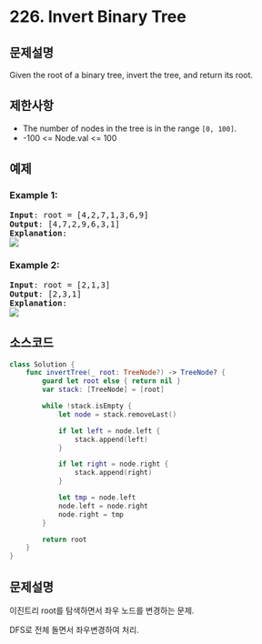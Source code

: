 # 226. Invert Binary Tree

## 문제설명
Given the root of a binary tree, invert the tree, and return its root.

## 제한사항
- The number of nodes in the tree is in the range ```[0, 100]```.
- -100 <= Node.val <= 100

## 예제
### Example 1:
<pre>
<b>Input</b>: root = [4,2,7,1,3,6,9]
<b>Output</b>: [4,7,2,9,6,3,1]
<b>Explanation</b>:
<image src="https://assets.leetcode.com/uploads/2021/03/14/invert1-tree.jpg"/>
</pre>

### Example 2:
<pre>
<b>Input</b>: root = [2,1,3]
<b>Output</b>: [2,3,1]
<b>Explanation</b>: 
<image src="https://assets.leetcode.com/uploads/2021/03/14/invert2-tree.jpg"/>
</pre>


## 소스코드
```Swift
class Solution {
    func invertTree(_ root: TreeNode?) -> TreeNode? {
        guard let root else { return nil }
        var stack: [TreeNode] = [root]

        while !stack.isEmpty {
            let node = stack.removeLast()

            if let left = node.left {
                stack.append(left)
            }

            if let right = node.right {
                stack.append(right)
            }

            let tmp = node.left
            node.left = node.right
            node.right = tmp
        }

        return root
    }
}
```

## 문제설명
이진트리 root를 탐색하면서 좌우 노드를 변경하는 문제.

DFS로 전체 돌면서 좌우변경하여 처리.